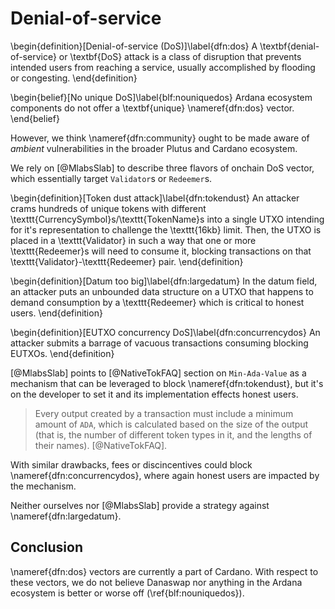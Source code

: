 # Denial-of-service

\begin{definition}[Denial-of-service (DoS)]\label{dfn:dos}
A \textbf{denial-of-service} or \textbf{DoS} attack is a class of disruption that prevents intended users from reaching a service, usually accomplished by flooding or congesting.
\end{definition}

\begin{belief}[No unique DoS]\label{blf:nouniquedos}
Ardana ecosystem components do not offer a \textbf{unique} \nameref{dfn:dos} vector.
\end{belief}

However, we think \nameref{dfn:community} ought to be made aware of _ambient_ vulnerabilities in the broader Plutus and Cardano ecosystem. 

We rely on [@MlabsSlab] to describe three flavors of onchain DoS vector, which essentially target `Validator`s or `Redeemer`s.

\begin{definition}[Token dust attack]\label{dfn:tokendust}
An attacker crams hundreds of unique tokens with different \texttt{CurrencySymbol}s/\texttt{TokenName}s into a single UTXO intending for it's representation to challenge the \texttt{16kb} limit. Then, the UTXO is placed in a \texttt{Validator} in such a way that one or more \texttt{Redeemer}s will need to consume it, blocking transactions on that \texttt{Validator}-\texttt{Redeemer} pair.
\end{definition}

\begin{definition}[Datum too big]\label{dfn:largedatum}
In the datum field, an attacker puts an unbounded data structure on a UTXO that happens to demand consumption by a \texttt{Redeemer} which is critical to honest users. 
\end{definition}

\begin{definition}[EUTXO concurrency DoS]\label{dfn:concurrencydos}
An attacker submits a barrage of vacuous transactions consuming blocking EUTXOs.
\end{definition}

[@MlabsSlab] points to [@NativeTokFAQ] section on `Min-Ada-Value` as a mechanism that can be leveraged to block \nameref{dfn:tokendust}, but it's on the developer to set it and its implementation effects honest users.

> Every output created by a transaction must include a minimum amount of `ADA`, which is calculated based on the size of the output (that is, the number of different token types in it, and the lengths of their names). [@NativeTokFAQ].

With similar drawbacks, fees or discincentives could block \nameref{dfn:concurrencydos}, where again honest users are impacted by the mechanism.

Neither ourselves nor [@MlabsSlab] provide a strategy against \nameref{dfn:largedatum}.

## Conclusion

\nameref{dfn:dos} vectors are currently a part of Cardano. With respect to these vectors, we do not believe Danaswap nor anything in the Ardana ecosystem is better or worse off (\ref{blf:nouniquedos}). 

